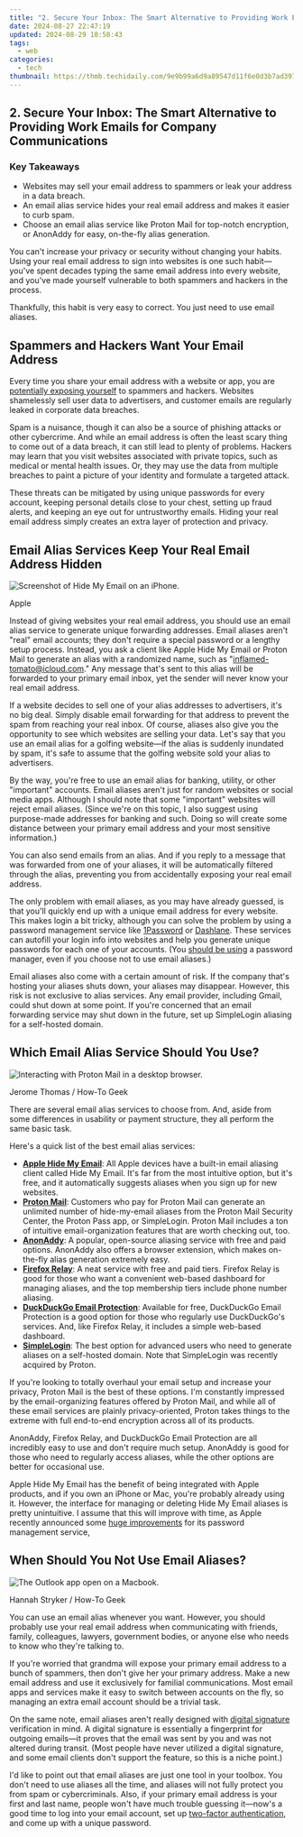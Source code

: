 ```yaml
---
title: "2. Secure Your Inbox: The Smart Alternative to Providing Work Emails for Company Communications"
date: 2024-08-27 22:47:19
updated: 2024-08-29 10:58:43
tags:
  - web
categories:
  - tech
thumbnail: https://thmb.techidaily.com/9e9b99a6d9a89547d11f6e0d3b7ad397a8c45980a1b807a51ada942660956a43.jpg
---
```


## 2. Secure Your Inbox: The Smart Alternative to Providing Work Emails for Company Communications

### Key Takeaways

* Websites may sell your email address to spammers or leak your address in a data breach.
* An email alias service hides your real email address and makes it easier to curb spam.
* Choose an email alias service like Proton Mail for top-notch encryption, or AnonAddy for easy, on-the-fly alias generation.

 You can't increase your privacy or security without changing your habits. Using your real email address to sign into websites is one such habit—you've spent decades typing the same email address into every website, and you've made yourself vulnerable to both spammers and hackers in the process.

 Thankfully, this habit is very easy to correct. You just need to use email aliases.

##  Spammers and Hackers Want Your Email Address

 Every time you share your email address with a website or app, you are [potentially exposing yourself](https://facebook-video-footage.techidaily.com/updated-in-2024-buy-youtube-subscribers-hundreds-of-subscribers-for-5/) to spammers and hackers. Websites shamelessly sell user data to advertisers, and customer emails are regularly leaked in corporate data breaches.

 Spam is a nuisance, though it can also be a source of phishing attacks or other cybercrime. And while an email address is often the least scary thing to come out of a data breach, it can still lead to plenty of problems. Hackers may learn that you visit websites associated with private topics, such as medical or mental health issues. Or, they may use the data from multiple breaches to paint a picture of your identity and formulate a targeted attack.

 These threats can be mitigated by using unique passwords for every account, keeping personal details close to your chest, setting up fraud alerts, and keeping an eye out for untrustworthy emails. Hiding your real email address simply creates an extra layer of protection and privacy.

##  Email Alias Services Keep Your Real Email Address Hidden

![Screenshot of Hide My Email on an iPhone.](https://static1.howtogeekimages.com/wordpress/wp-content/uploads/2024/06/46.jpg) 

Apple

 Instead of giving websites your real email address, you should use an email alias service to generate unique forwarding addresses. Email aliases aren't "real" email accounts; they don't require a special password or a lengthy setup process. Instead, you ask a client like Apple Hide My Email or Proton Mail to generate an alias with a randomized name, such as "[inflamed-tomato@icloud.com](https://fox-boxes.techidaily.com/updated-2024-approved-top-8-ultra-sharp-5k-display-choices/)." Any message that's sent to this alias will be forwarded to your primary email inbox, yet the sender will never know your real email address.

 If a website decides to sell one of your alias addresses to advertisers, it's no big deal. Simply disable email forwarding for that address to prevent the spam from reaching your real inbox. Of course, aliases also give you the opportunity to see which websites are selling your data. Let's say that you use an email alias for a golfing website—if the alias is suddenly inundated by spam, it's safe to assume that the golfing website sold your alias to advertisers.

 By the way, you're free to use an email alias for banking, utility, or other "important" accounts. Email aliases aren't just for random websites or social media apps. Although I should note that some "important" websites will reject email aliases. (Since we're on this topic, I also suggest using purpose-made addresses for banking and such. Doing so will create some distance between your primary email address and your most sensitive information.)

 You can also send emails from an alias. And if you reply to a message that was forwarded from one of your aliases, it will be automatically filtered through the alias, preventing you from accidentally exposing your real email address.

 The only problem with email aliases, as you may have already guessed, is that you'll quickly end up with a unique email address for every website. This makes login a bit tricky, although you can solve the problem by using a password management service like [1Password](https://driver-download.techidaily.com/get-up-and-running-install-epson-ds-530-printer-on-windows-10-using-official-x64-drivers/) or [Dashlane](https://location-social.techidaily.com/proven-ways-in-how-to-hide-location-on-life360-for-vivo-s17-drfone-by-drfone-virtual-android/). These services can autofill your login info into websites and help you generate unique passwords for each one of your accounts. (You [should be using](https://ai-video-apps.techidaily.com/updated-2024-approved-video-editing-software-like-gopro-quik-for-windows-and-mac/) a password manager, even if you choose not to use email aliases.)

 Email aliases also come with a certain amount of risk. If the company that's hosting your aliases shuts down, your aliases may disappear. However, this risk is not exclusive to alias services. Any email provider, including Gmail, could shut down at some point. If you're concerned that an email forwarding service may shut down in the future, set up SimpleLogin aliasing for a self-hosted domain.

##  Which Email Alias Service Should You Use?

![Interacting with Proton Mail in a desktop browser.](https://static1.howtogeekimages.com/wordpress/wp-content/uploads/2024/06/53600120740_e04f1584a4_o.jpg) 

Jerome Thomas / How-To Geek

 There are several email alias services to choose from. And, aside from some differences in usability or payment structure, they all perform the same basic task.

 Here's a quick list of the best email alias services:

* **[Apple Hide My Email](https://support.apple.com/guide/icloud/set-up-hide-my-email-mm9d9012c9e8/icloud)**: All Apple devices have a built-in email aliasing client called Hide My Email. It's far from the most intuitive option, but it's free, and it automatically suggests aliases when you sign up for new websites.
* [**Proton Mail**](https://www.anrdoezrs.net/links/3607085/type/dlg/sid/UUhtgUeUpU2003673/https://proton.me/support/creating-aliases): Customers who pay for Proton Mail can generate an unlimited number of hide-my-email aliases from the Proton Mail Security Center, the Proton Pass app, or SimpleLogin. Proton Mail includes a ton of intuitive email-organization features that are worth checking out, too.
* **[AnonAddy](https://addy.io/)**: A popular, open-source aliasing service with free and paid options. AnonAddy also offers a browser extension, which makes on-the-fly alias generation extremely easy.
* **[Firefox Relay](https://relay.firefox.com/)**: A neat service with free and paid tiers. Firefox Relay is good for those who want a convenient web-based dashboard for managing aliases, and the top membership tiers include phone number aliasing.
* **[DuckDuckGo Email Protection](https://duckduckgo.com/duckduckgo-help-pages/email-protection/what-is-duckduckgo-email-protection/)**: Available for free, DuckDuckGo Email Protection is a good option for those who regularly use DuckDuckGo's services. And, like Firefox Relay, it includes a simple web-based dashboard.
* **[SimpleLogin](https://simplelogin.io/)**: The best option for advanced users who need to generate aliases on a self-hosted domain. Note that SimpleLogin was recently acquired by Proton.

 If you're looking to totally overhaul your email setup and increase your privacy, Proton Mail is the best of these options. I'm constantly impressed by the email-organizing features offered by Proton Mail, and while all of these email services are plainly privacy-oriented, Proton takes things to the extreme with full end-to-end encryption across all of its products.

 AnonAddy, Firefox Relay, and DuckDuckGo Email Protection are all incredibly easy to use and don't require much setup. AnonAddy is good for those who need to regularly access aliases, while the other options are better for occasional use.

 Apple Hide My Email has the benefit of being integrated with Apple products, and if you own an iPhone or Mac, you're probably already using it. However, the interface for managing or deleting Hide My Email aliases is pretty unintuitive. I assume that this will improve with time, as Apple recently announced some [huge improvements](https://extra-hints.techidaily.com/new-comparative-analysis-of-ar-stickers-focusing-on-google/) for its password management service,

##  When Should You Not Use Email Aliases?

![The Outlook app open on a Macbook.](https://static1.howtogeekimages.com/wordpress/wp-content/uploads/2024/06/52762925698_02e5a33f00_o.jpg) 

Hannah Stryker / How-To Geek

 You can use an email alias whenever you want. However, you should probably use your real email address when communicating with friends, family, colleagues, lawyers, government bodies, or anyone else who needs to know who they're talking to.

 If you're worried that grandma will expose your primary email address to a bunch of spammers, then don't give her your primary address. Make a new email address and use it exclusively for familial communications. Most email apps and services make it easy to switch between accounts on the fly, so managing an extra email account should be a trivial task.

 On the same note, email aliases aren't really designed with [digital signature](https://extra-information.techidaily.com/a-practical-guide-elevating-your-podcast-with-an-iconic-title/) verification in mind. A digital signature is essentially a fingerprint for outgoing emails—it proves that the email was sent by you and was not altered during transit. (Most people have never utilized a digital signature, and some email clients don't support the feature, so this is a niche point.)

 I'd like to point out that email aliases are just one tool in your toolbox. You don't need to use aliases all the time, and aliases will not fully protect you from spam or cybercriminals. Also, if your primary email address is your first and last name, people won't have much trouble guessing it—now's a good time to log into your email account, set up [two-factor authentication](https://location-social.techidaily.com/in-2024-4-most-known-ways-to-find-someone-on-tinder-for-apple-iphone-15-pro-max-by-name-drfone-by-drfone-virtual-ios/), and come up with a unique password.

<ins class="adsbygoogle"
     style="display:block"
     data-ad-format="autorelaxed"
     data-ad-client="ca-pub-7571918770474297"
     data-ad-slot="1223367746"></ins>



<ins class="adsbygoogle"
     style="display:block"
     data-ad-client="ca-pub-7571918770474297"
     data-ad-slot="8358498916"
     data-ad-format="auto"
     data-full-width-responsive="true"></ins>
